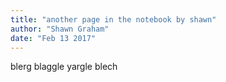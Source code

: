 ```yaml
---
title: "another page in the notebook by shawn"
author: "Shawn Graham"
date: "Feb 13 2017"
---
```


blerg blaggle yargle blech
